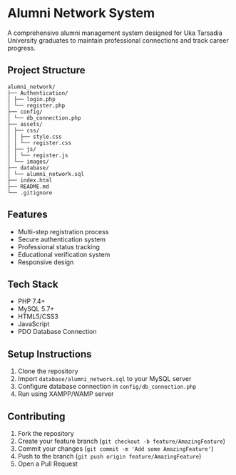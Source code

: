 # Alumni Network System

A comprehensive alumni management system designed for Uka Tarsadia University graduates to maintain professional connections and track career progress.

## Project Structure
```
alumni_network/
├── Authentication/
│ ├── login.php
│ └── register.php
├── config/
│ └── db_connection.php
├── assets/
│ ├── css/
│ │ ├── style.css
│ │ └── register.css
│ ├── js/
│ │ └── register.js
│ └── images/
├── database/
│ └── alumni_network.sql
├── index.html
├── README.md
└── .gitignore
```
## Features
- Multi-step registration process
- Secure authentication system
- Professional status tracking
- Educational verification system
- Responsive design

## Tech Stack
- PHP 7.4+
- MySQL 5.7+
- HTML5/CSS3
- JavaScript
- PDO Database Connection

## Setup Instructions
1. Clone the repository
2. Import `database/alumni_network.sql` to your MySQL server
3. Configure database connection in `config/db_connection.php`
4. Run using XAMPP/WAMP server

## Contributing
1. Fork the repository
2. Create your feature branch (`git checkout -b feature/AmazingFeature`)
3. Commit your changes (`git commit -m 'Add some AmazingFeature'`)
4. Push to the branch (`git push origin feature/AmazingFeature`)
5. Open a Pull Request